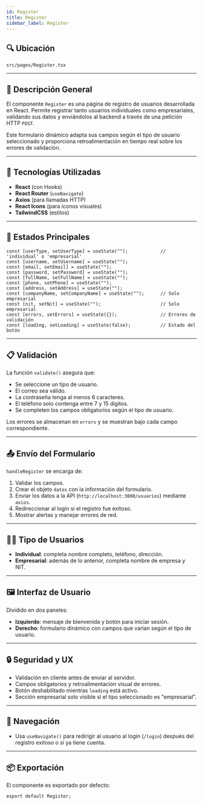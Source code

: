 ```yaml
---
id: Register
title: Register
sidebar_label: Register
---
```


## 🔍 Ubicación

`src/pages/Register.tsx`

---

## 🧾 Descripción General

El componente `Register` es una página de registro de usuarios desarrollada en React. Permite registrar tanto usuarios individuales como empresariales, validando sus datos y enviándolos al backend a través de una petición HTTP `POST`.

Este formulario dinámico adapta sus campos según el tipo de usuario seleccionado y proporciona retroalimentación en tiempo real sobre los errores de validación.

---

## 🧩 Tecnologías Utilizadas

* **React** (con Hooks)
* **React Router** (`useNavigate`)
* **Axios** (para llamadas HTTP)
* **React Icons** (para íconos visuales)
* **TailwindCSS** (estilos)

---

## 🧠 Estados Principales

```tsx
const [userType, setUserType] = useState("");            // 'individual' o 'empresarial'
const [username, setUsername] = useState("");
const [email, setEmail] = useState("");
const [password, setPassword] = useState("");
const [fullName, setFullName] = useState("");
const [phone, setPhone] = useState("");
const [address, setAddress] = useState("");
const [companyName, setCompanyName] = useState("");      // Solo empresarial
const [nit, setNit] = useState("");                      // Solo empresarial
const [errors, setErrors] = useState({});                // Errores de validación
const [loading, setLoading] = useState(false);           // Estado del botón
```

---

## 📋 Validación

La función `validate()` asegura que:

* Se seleccione un tipo de usuario.
* El correo sea válido.
* La contraseña tenga al menos 6 caracteres.
* El teléfono solo contenga entre 7 y 15 dígitos.
* Se completen los campos obligatorios según el tipo de usuario.

Los errores se almacenan en `errors` y se muestran bajo cada campo correspondiente.

---

## 📤 Envío del Formulario

`handleRegister` se encarga de:

1. Validar los campos.
2. Crear el objeto `datos` con la información del formulario.
3. Enviar los datos a la API (`http://localhost:3000/usuarios`) mediante `axios`.
4. Redireccionar al login si el registro fue exitoso.
5. Mostrar alertas y manejar errores de red.

---

## 🧑‍💼 Tipo de Usuarios

* **Individual**: completa nombre completo, teléfono, dirección.
* **Empresarial**: además de lo anterior, completa nombre de empresa y NIT.

---

## 🖼️ Interfaz de Usuario

Dividido en dos paneles:

* **Izquierdo**: mensaje de bienvenida y botón para iniciar sesión.
* **Derecho**: formulario dinámico con campos que varían según el tipo de usuario.

---

## 🔒 Seguridad y UX

* Validación en cliente antes de enviar al servidor.
* Campos obligatorios y retroalimentación visual de errores.
* Botón deshabilitado mientras `loading` está activo.
* Sección empresarial solo visible si el tipo seleccionado es "empresarial".

---

## 📍 Navegación

* Usa `useNavigate()` para redirigir al usuario al login (`/login`) después del registro exitoso o si ya tiene cuenta.

---

## 📦 Exportación

El componente es exportado por defecto:

```tsx
export default Register;
```


